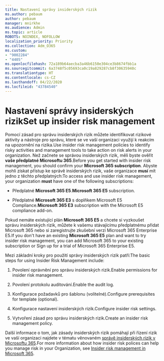 ```yaml
---
title: Nastavení správy insiderských rizik
ms.author: pebaum
author: pebaum
manager: mnirkhe
ms.audience: Admin
ms.topic: article
ROBOTS: NOINDEX, NOFOLLOW
localization_priority: Priority
ms.collection: Adm_O365
ms.custom:
- "9002284"
- "4405"
ms.openlocfilehash: 72a189b64aecba3a46b6150e304ce3b8674fbb1a
ms.sourcegitcommit: 6a3748f5c05693ca0c19a829287cb8f30635940c
ms.translationtype: HT
ms.contentlocale: cs-CZ
ms.lasthandoff: 04/22/2020
ms.locfileid: "43784540"
---
```

# <a name="set-up-insider-risk-management"></a><span data-ttu-id="b769b-102">Nastavení správy insiderských rizik</span><span class="sxs-lookup"><span data-stu-id="b769b-102">Set up insider risk management</span></span>

<span data-ttu-id="b769b-103">Pomocí zásad pro správu insiderských rizik můžete identifikovat rizikové aktivity a nástroje pro správu, které se ve vaší organizaci využijí k reakcím na upozornění na rizika.</span><span class="sxs-lookup"><span data-stu-id="b769b-103">Use insider risk management policies to identify risky activities and management tools to take action on risk alerts in your organization.</span></span> <span data-ttu-id="b769b-104">Než začnete se správou insiderských rizik, měli byste ověřit **vaše předplatné Microsoftu 365**.</span><span class="sxs-lookup"><span data-stu-id="b769b-104">Before you get started with insider risk management, you should confirm your **Microsoft 365 subscription**.</span></span> <span data-ttu-id="b769b-105">Abyste mohli získat přístup ke správě insiderských rizik, vaše organizace **musí** mít jedno z těchto předplatných:</span><span class="sxs-lookup"><span data-stu-id="b769b-105">To access and use insider risk management, your organization **must** have one of the following subscriptions:</span></span>

- <span data-ttu-id="b769b-106">Předplatné **Microsoft 365 E5**.</span><span class="sxs-lookup"><span data-stu-id="b769b-106">**Microsoft 365 E5** subscription.</span></span>

- <span data-ttu-id="b769b-107">Předplatné **Microsoft 365 E3** s doplňkem Microsoft E5 Compliance.</span><span class="sxs-lookup"><span data-stu-id="b769b-107">**Microsoft 365 E3** subscription with the Microsoft E5 compliance add-on.</span></span>

<span data-ttu-id="b769b-108">Pokud nemáte existující plán **Microsoft 365 E5** a chcete si vyzkoušet správu insiderských rizik, můžete k vašemu stávajícímu předplatnému přidat Microsoft 365 nebo si zaregistrujte zkušební verzi Microsoft 365 Enterprise E5.</span><span class="sxs-lookup"><span data-stu-id="b769b-108">If you don't have an existing **Microsoft 365 E5** plan and want to try insider risk management, you can add Microsoft 365 to your existing subscription or Sign up for a trial of Microsoft 365 Enterprise E5.</span></span>

<span data-ttu-id="b769b-109">Mezi základní kroky pro použití správy insiderských rizik patří:</span><span class="sxs-lookup"><span data-stu-id="b769b-109">The basic steps for using Insider Risk Management include:</span></span>

1. <span data-ttu-id="b769b-110">Povolení oprávnění pro správu insiderských rizik.</span><span class="sxs-lookup"><span data-stu-id="b769b-110">Enable permissions for insider risk management.</span></span>

2. <span data-ttu-id="b769b-111">Povolení protokolu auditování.</span><span class="sxs-lookup"><span data-stu-id="b769b-111">Enable the audit log.</span></span>

3. <span data-ttu-id="b769b-112">Konfigurace požadavků pro šablonu (volitelné).</span><span class="sxs-lookup"><span data-stu-id="b769b-112">Configure prerequisites for template (optional).</span></span>

4. <span data-ttu-id="b769b-113">Konfigurace nastavení insiderských rizik.</span><span class="sxs-lookup"><span data-stu-id="b769b-113">Configure insider risk settings.</span></span>

5. <span data-ttu-id="b769b-114">Vytvoření zásad pro správu insiderských rizik.</span><span class="sxs-lookup"><span data-stu-id="b769b-114">Create an insider risk management policy.</span></span>

<span data-ttu-id="b769b-115">Další informace o tom, jak zásady insiderských rizik pomáhají při řízení rizik ve vaší organizaci najdete v tématu věnovaném [správě insiderských rizik v Microsoftu 365](https://go.microsoft.com/fwlink/?linkid=2123907).</span><span class="sxs-lookup"><span data-stu-id="b769b-115">For more information about how insider risk polices can help you manage risk in your Organization, see [Insider risk management in Microsoft 365](https://go.microsoft.com/fwlink/?linkid=2123907).</span></span>
